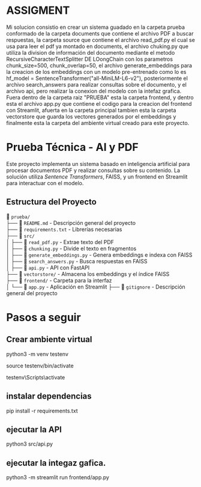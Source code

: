 # ASSIGMENT

Mi solucion consistio en crear un sistema guadado en la carpeta prueba conformado de la carpeta documents que contiene el archivo PDF a buscar respuestas, la carpeta source que contiene el archivo read_pdf.py el cual se usa para leer el pdf ya montado en documents, el archivo chuking.py que utiliza la division de información del documento mediante el metodo RecursiveCharacterTextSplitter DE LOongChain con los parametros  chunk_size=500, chunk_overlap=50, el archivo generate_embeddings para la creacion de los embeddings con un modelo pre-entrenado como lo es hf_model = SentenceTransformer("all-MiniLM-L6-v2"), posteriormente el archivo search_answers para realizar consultas sobre el documento, y el archivo api, pero realizar la conexion del modelo con la intefaz grafica. Fuera dentro de la carpeta raiz "PRUEBA" esta la carpeta frontend, y dentro esta el archivo app.py que contiene el codigo para la creacion del frontend con Streamlit, afuerta en la carpeta principal tambien esta la carpeta vectorstore que guarda los vectores generados por el embeddings y finalmente esta la carpeta del ambiente virtual creado para este proyecto.

# Prueba Técnica - AI y PDF

Este proyecto implementa un sistema basado en inteligencia artificial para procesar documentos PDF y realizar consultas sobre su contenido. La solución utiliza *Sentence Transformers*, FAISS, y un frontend en Streamlit para interactuar con el modelo.

## Estructura del Proyecto

📂 `prueba/`  
├── 📄 `README.md` - Descripción general del proyecto  
├── 📄 `requirements.txt` - Librerías necesarias  
├── 📂 `src/`  
│   ├── 📄 `read_pdf.py` - Extrae texto del PDF  
│   ├── 📄 `chunking.py` - Divide el texto en fragmentos  
│   ├── 📄 `generate_embeddings.py` - Genera embeddings e indexa con FAISS  
│   ├── 📄 `search_answers.py` - Busca respuestas en FAISS  
│   ├── 📄 `api.py` - API con FastAPI  
├── 📂 `vectorstore/` - Almacena los embeddings y el índice FAISS  
├── 📂 `frontend/` - Carpeta para la interfaz  
│   └── 📄 `app.py` - Aplicación en Streamlit
├── 📄 `gitignore` - Descripción general del proyecto  

# Pasos a seguir

## Crear ambiente virtual

python3 -m venv testenv

source testenv/bin/activate

testenv\Scripts\activate

## instalar dependencias

pip install -r requirements.txt

## ejecutar la API

python3 src/api.py

## ejecutar la integaz gafica.

python3 -m streamlit run frontend/app.py



